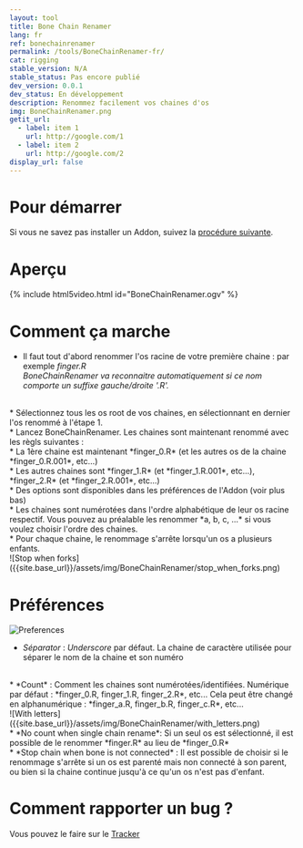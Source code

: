 ```yaml
---
layout: tool
title: Bone Chain Renamer
lang: fr
ref: bonechainrenamer
permalink: /tools/BoneChainRenamer-fr/
cat: rigging
stable_version: N/A
stable_status: Pas encore publié
dev_version: 0.0.1
dev_status: En développement
description: Renommez facilement vos chaines d'os
img: BoneChainRenamer.png
getit_url:
  - label: item 1
    url: http://google.com/1
  - label: item 2
    url: http://google.com/2
display_url: false
---
```


# Pour démarrer
Si vous ne savez pas installer un Addon, suivez la [procédure suivante]({{site.base_url}}/AddonInstallation-fr/).  

# Aperçu

{% include html5video.html id="BoneChainRenamer.ogv" %}

# Comment ça marche

* Il faut tout d'abord renommer l'os racine de votre première chaine : par exemple *finger.R*  
*BoneChainRenamer va reconnaitre automatiquement si ce nom comporte un suffixe gauche/droite '.R'.*  
<br/>
* Sélectionnez tous les os root de vos chaines, en sélectionnant en dernier l'os renommé à l'étape 1.  
<br/>
* Lancez BoneChainRenamer. Les chaines sont maintenant renommé avec les règls suivantes :  
<br/>
  * La 1ère chaine est maintenant *finger_0.R* (et les autres os de la chaine *finger_0.R.001*, etc...)  
<br/>
  * Les autres chaines sont *finger_1.R* (et *finger_1.R.001*, etc...), *finger_2.R* (et *finger_2.R.001*, etc...)  
<br/>
  * Des options sont disponibles dans les préférences de l'Addon (voir plus bas)  
<br/>
  * Les chaines sont numérotées dans l'ordre alphabétique de leur os racine respectif. Vous pouvez au préalable les renommer  *a, b, c, ...* si vous voulez choisir l'ordre des chaines.  
<br/>
  * Pour chaque chaine, le renommage s'arrête lorsqu'un os a plusieurs enfants.  
<br/>
![Stop when forks]({{site.base_url}}/assets/img/BoneChainRenamer/stop_when_forks.png)
<br/>

# Préférences

![Preferences]({{site.base_url}}/assets/img/BoneChainRenamer/preferences.png)

* *Séparator* : *Underscore* par défaut. La chaine de caractère utilisée pour séparer le nom de la chaine et son numéro  
<br/>
* *Count* : Comment les chaines sont numérotées/identifiées. Numérique par défaut : *finger_0.R, finger_1.R, finger_2.R*, etc...  
Cela peut être changé en alphanumérique : *finger_a.R, finger_b.R, finger_c.R*, etc...  
<br/>
![With letters]({{site.base_url}}/assets/img/BoneChainRenamer/with_letters.png)
<br/>
* *No count when single chain rename*: Si un seul os est sélectionné, il est possible de le renommer *finger.R* au lieu de *finger_0.R*  
<br/>
* *Stop chain when bone is not connected* : Il est possible de choisir si le renommage s'arrête si un os est parenté mais non connecté à son parent, ou bien si la chaine continue jusqu'à ce qu'un os n'est pas d'enfant.

# Comment rapporter un bug ?
Vous pouvez le faire sur le [Tracker](https://github.com/julienduroure/BoneChainRenamer/issues/)
